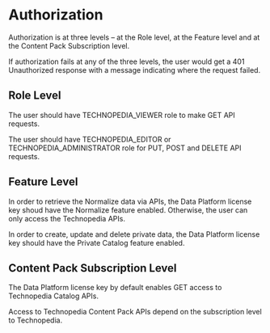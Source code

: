# Authorization

Authorization is at three levels – at the Role level, at the Feature level and at the Content Pack Subscription level.

If authorization fails at any of the three levels, the user would get a 401 Unauthorized response with a message indicating where the request failed. 

## Role Level
The user should have TECHNOPEDIA_VIEWER role to make GET API requests.

The user should have TECHNOPEDIA_EDITOR or TECHNOPEDIA_ADMINISTRATOR role for PUT, POST and DELETE API requests. 

## Feature Level
In order to retrieve the Normalize data via APIs, the Data Platform license key shoud have the Normalize feature enabled. Otherwise, the user can only access the Technopedia APIs.

In order to create, update and delete private data, the Data Platform license key should have the Private Catalog feature enabled. 
 

## Content Pack Subscription Level
The Data Platform license key by default enables GET access to Technopedia Catalog APIs.

Access to Technopedia Content Pack APIs depend on the subscription level to Technopedia. 
